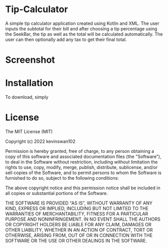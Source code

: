 # Tip-Calculator

A simple tip calculator application created using Kotlin and XML. The user inputs the subtotal for their bill and after choosing a tip percentage using the SeekBar, the tip as well as the total will be calculated automatically. The user can then optionally add any tax to get their final total.

# Screenshot 


# Installation

To download, simply

# License
The MIT License (MIT)

Copyright (c) 2022 kevinswan102

Permission is hereby granted, free of charge, to any person obtaining a copy of this software and associated documentation files (the "Software"), to deal in the Software without restriction, including without limitation the rights to use, copy, modify, merge, publish, distribute, sublicense, and/or sell copies of the Software, and to permit persons to whom the Software is furnished to do so, subject to the following conditions:

The above copyright notice and this permission notice shall be included in all copies or substantial portions of the Software.

THE SOFTWARE IS PROVIDED "AS IS", WITHOUT WARRANTY OF ANY KIND, EXPRESS OR IMPLIED, INCLUDING BUT NOT LIMITED TO THE WARRANTIES OF MERCHANTABILITY, FITNESS FOR A PARTICULAR PURPOSE AND NONINFRINGEMENT. IN NO EVENT SHALL THE AUTHORS OR COPYRIGHT HOLDERS BE LIABLE FOR ANY CLAIM, DAMAGES OR OTHER LIABILITY, WHETHER IN AN ACTION OF CONTRACT, TORT OR OTHERWISE, ARISING FROM, OUT OF OR IN CONNECTION WITH THE SOFTWARE OR THE USE OR OTHER DEALINGS IN THE SOFTWARE.
